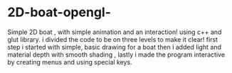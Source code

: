 # 2D-boat-opengl-
Simple 2D boat  , with simple animation and an interaction!
using c++ and glut library.
i divided the code to be on three levels to make it clear! 
first step i started with simple, basic drawing for a boat
then i added light and material depth with smooth shading ,
lastly i made the program interactive by creating menus and using special keys. 

